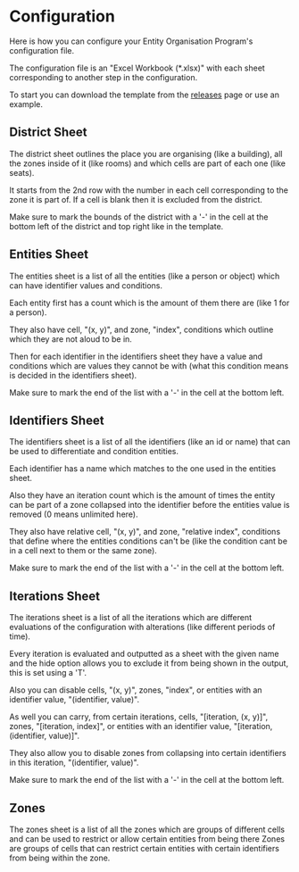 # Configuration

Here is how you can configure your Entity Organisation Program's configuration file.

The configuration file is an "Excel Workbook (*.xlsx)" with each sheet corresponding to another step in the configuration.

To start you can download the template from the [releases](https://github.com/samgeorgedixon/entity_organisation_program/releases) page or use an example.

## District Sheet

The district sheet outlines the place you are organising (like a building), all the zones inside of it (like rooms) and which cells are part of each one (like seats).

It starts from the 2nd row with the number in each cell corresponding to the zone it is part of. If a cell is blank then it is excluded from the district.

Make sure to mark the bounds of the district with a '-' in the cell at the bottom left of the district and top right like in the template.

## Entities Sheet

The entities sheet is a list of all the entities (like a person or object) which can have identifier values and conditions.

Each entity first has a count which is the amount of them there are (like 1 for a person).

They also have cell, "(x, y)", and zone, "index", conditions which outline which they are not aloud to be in.

Then for each identifier in the identifiers sheet they have a value and conditions which are values they cannot be with (what this condition means is decided in the identifiers sheet).

Make sure to mark the end of the list with a '-' in the cell at the bottom left.

## Identifiers Sheet

The identifiers sheet is a list of all the identifiers (like an id or name) that can be used to differentiate and condition entities.

Each identifier has a name which matches to the one used in the entities sheet.

Also they have an iteration count which is the amount of times the entity can be part of a zone collapsed into the identifier before the entities value is removed (0 means unlimited here).

They also have relative cell, "(x, y)", and zone, "relative index", conditions that define where the entities conditions can't be (like the condition cant be in a cell next to them or the same zone).

Make sure to mark the end of the list with a '-' in the cell at the bottom left.

## Iterations Sheet

The iterations sheet is a list of all the iterations which are different evaluations of the configuration with alterations (like different periods of time).

Every iteration is evaluated and outputted as a sheet with the given name and the hide option allows you to exclude it from being shown in the output, this is set using a 'T'.

Also you can disable cells, "(x, y)", zones, "index", or entities with an identifier value, "(identifier, value)".

As well you can carry, from certain iterations, cells, "[iteration, (x, y)]", zones, "[iteration, index]", or entities with an identifier value, "[iteration, (identifier, value)]".

They also allow you to disable zones from collapsing into certain identifiers in this iteration, "(identifier, value)".

Make sure to mark the end of the list with a '-' in the cell at the bottom left.

## Zones

The zones sheet is a list of all the zones which are groups of different cells and can be used to restrict or allow certain entities from being there
Zones are groups of cells that can restrict certain entities with certain identifiers from being within the zone.
